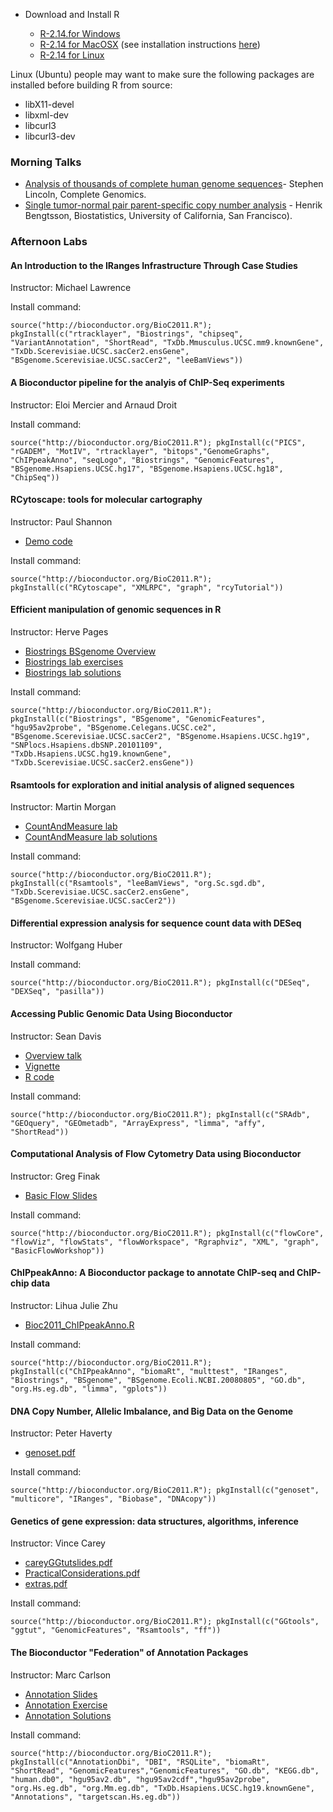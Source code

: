 

* Download and Install R

    * [R-2.14.for Windows](RInstall/R-2.14.0dev-win.exe)
    * [R-2.14 for MacOSX](RInstall/R-devel-leopard-universal-2011-07-06.tar.gz)
		(see installation instructions [here](http://r.research.att.com/))
    * [R-2.14 for Linux](RInstall/R-2.14.r56301.tgz)

Linux (Ubuntu) people may want to make sure the following packages are installed before building R from source:


* libX11-devel
* libxml-dev
* libcurl3
* libcurl3-dev

### Morning Talks ###

* [Analysis of thousands of complete human genome sequences](CompleteGenomics.pdf)- Stephen Lincoln, Complete Genomics. 
* [Single tumor-normal pair parent-specific copy number analysis](BengtssonH_20110728-BioC2011.pdf) - Henrik Bengtsson, Biostatistics, University of California, San Francisco).


### Afternoon Labs ###

#### An Introduction to the IRanges Infrastructure Through Case Studies ####
Instructor: Michael Lawrence



Install command:

`source("http://bioconductor.org/BioC2011.R"); pkgInstall(c("rtracklayer", "Biostrings", "chipseq", "VariantAnnotation", "ShortRead", "TxDb.Mmusculus.UCSC.mm9.knownGene", "TxDb.Scerevisiae.UCSC.sacCer2.ensGene", "BSgenome.Scerevisiae.UCSC.sacCer2", "leeBamViews"))`

#### A Bioconductor pipeline for the analyis of ChIP-Seq experiments ####
Instructor: Eloi Mercier and Arnaud Droit


Install command:

`source("http://bioconductor.org/BioC2011.R"); pkgInstall(c("PICS", "rGADEM", "MotIV", "rtracklayer", "bitops","GenomeGraphs", "ChIPpeakAnno", "seqLogo", "Biostrings", "GenomicFeatures", "BSgenome.Hsapiens.UCSC.hg17", "BSgenome.Hsapiens.UCSC.hg18", "ChipSeq"))`
    
#### RCytoscape: tools for molecular cartography ####
Instructor: Paul Shannon

* [Demo code](LabStuff/rcyTutorial.R)


Install command:

`source("http://bioconductor.org/BioC2011.R"); pkgInstall(c("RCytoscape", "XMLRPC", "graph", "rcyTutorial"))`

#### Efficient manipulation of genomic sequences in R   
Instructor: Herve Pages

* [Biostrings BSgenome Overview](LabStuff/BiostringsBSgenomeOverview.pdf)
* [Biostrings lab exercises](LabStuff/BioC2011_Biostrings_lab_exercises.pdf)
* [Biostrings lab solutions](LabStuff/BioC2011_Biostrings_lab_solutions.R)


Install command:

`source("http://bioconductor.org/BioC2011.R"); pkgInstall(c("Biostrings", "BSgenome", "GenomicFeatures", "hgu95av2probe", "BSgenome.Celegans.UCSC.ce2", "BSgenome.Scerevisiae.UCSC.sacCer2", "BSgenome.Hsapiens.UCSC.hg19", "SNPlocs.Hsapiens.dbSNP.20101109", "TxDb.Hsapiens.UCSC.hg19.knownGene", "TxDb.Scerevisiae.UCSC.sacCer2.ensGene"))`

#### Rsamtools for exploration and initial analysis of aligned sequences ####
Instructor: Martin Morgan

* [CountAndMeasure lab](LabStuff/CountAndMeasure-lab.pdf)
* [CountAndMeasure lab solutions](LabStuff/CountAndMeasure-lab.R)


Install command:

`source("http://bioconductor.org/BioC2011.R"); pkgInstall(c("Rsamtools", "leeBamViews", "org.Sc.sgd.db", "TxDb.Scerevisiae.UCSC.sacCer2.ensGene", "BSgenome.Scerevisiae.UCSC.sacCer2"))`

#### Differential expression analysis for sequence count data with DESeq ####
Instructor: Wolfgang Huber



Install command:

`source("http://bioconductor.org/BioC2011.R"); pkgInstall(c("DESeq", "DEXSeq", "pasilla"))`

#### Accessing Public Genomic Data Using Bioconductor ####
Instructor: Sean Davis

* [Overview talk](LabStuff/publicDataTutorialOverview.pdf)
* [Vignette](LabStuff/publicDataTutorial.pdf)
* [R code](LabStuff/publicDataTutorial.R)


Install command:

`source("http://bioconductor.org/BioC2011.R"); pkgInstall(c("SRAdb", "GEOquery", "GEOmetadb", "ArrayExpress", "limma", "affy", "ShortRead"))`

#### Computational Analysis of Flow Cytometry Data using Bioconductor ####
Instructor: Greg Finak

* [Basic Flow Slides](LabStuff/BasicFlowWorkshop.pdf)


Install command:

`source("http://bioconductor.org/BioC2011.R"); pkgInstall(c("flowCore", "flowViz", "flowStats", "flowWorkspace", "Rgraphviz", "XML", "graph", "BasicFlowWorkshop"))`
    
#### ChIPpeakAnno: A Bioconductor package to annotate ChIP-seq and ChIP-chip data ####
Instructor: Lihua Julie Zhu

* [Bioc2011_ChIPpeakAnno.R](LabStuff/Bioc2011_ChIPpeakAnno.R)


Install command:

`source("http://bioconductor.org/BioC2011.R"); pkgInstall(c("ChIPpeakAnno", "biomaRt", "multtest", "IRanges", "Biostrings", "BSgenome", "BSgenome.Ecoli.NCBI.20080805", "GO.db", "org.Hs.eg.db", "limma", "gplots"))`

#### DNA Copy Number, Allelic Imbalance, and Big Data on the Genome ####
Instructor: Peter Haverty

* [genoset.pdf](LabStuff/genoset.pdf)


Install command:

`source("http://bioconductor.org/BioC2011.R"); pkgInstall(c("genoset", "multicore", "IRanges", "Biobase", "DNAcopy"))`

#### Genetics of gene expression: data structures, algorithms, inference ####
Instructor: Vince Carey

* [careyGGtutslides.pdf](LabStuff/careyGGtutslides.pdf)
* [PracticalConsiderations.pdf](LabStuff/PracticalConsiderations.pdf)
* [extras.pdf](LabStuff/extras.pdf)

Install command:

`source("http://bioconductor.org/BioC2011.R"); pkgInstall(c("GGtools", "ggtut", "GenomicFeatures", "Rsamtools", "ff"))`

#### The Bioconductor "Federation" of Annotation Packages ####
Instructor: Marc Carlson

* [Annotation Slides](LabStuff/AnnotationSlidesBioc2011.pdf)
* [Annotation Exercise](LabStuff/AnnotationExercisesBioc2011.pdf)
* [Annotation Solutions](LabStuff/AnnotationExercisesBioc2011.R)


Install command:

`source("http://bioconductor.org/BioC2011.R"); pkgInstall(c("AnnotationDbi", "DBI", "RSQLite", "biomaRt", "ShortRead", "GenomicFeatures","GenomicFeatures", "GO.db", "KEGG.db", "human.db0", "hgu95av2.db", "hgu95av2cdf","hgu95av2probe", "org.Hs.eg.db", "org.Mm.eg.db", "TxDb.Hsapiens.UCSC.hg19.knownGene", "Annotations", "targetscan.Hs.eg.db"))`

